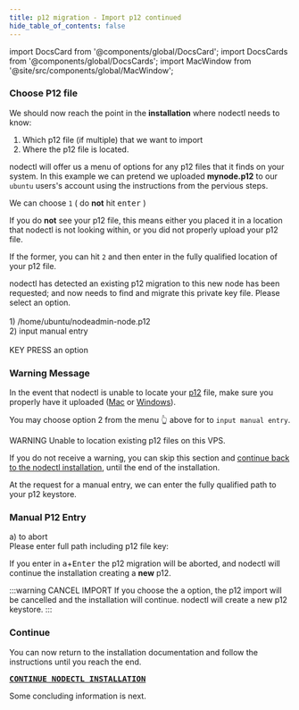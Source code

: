 ```yaml
---
title: p12 migration - Import p12 continued
hide_table_of_contents: false
---
```

<intro-end />

import DocsCard from '@components/global/DocsCard';
import DocsCards from '@components/global/DocsCards';
import MacWindow from '@site/src/components/global/MacWindow';

<head>
  <title>Constellation Network Automation with nodectl</title>
  <meta
    name="description"
    content="nodectl installation of new node"
  />
</head>

### Choose P12 file

We should now reach the point in the **installation** where nodectl needs to know:
1. Which p12 file (if multiple) that we want to import
3. Where the p12 file is located.

nodectl will offer us a menu of options for any p12 files that it finds on your system.  In this example we can pretend we uploaded **mynode.p12** to our `ubuntu` users's account using the instructions from the pervious steps.

We can choose `1` ( do **not** hit <kbd>enter</kbd> )

If you do **not** see your p12 file, this means either you placed it in a location that nodectl is not looking within, or you did not properly upload your p12 file.  

If the former, you can hit `2` and then enter in the fully qualified location of your p12 file.

<MacWindow>
  nodectl has detected an existing p12 migration to this new node has been requested; and now
  needs to find and migrate this private key file. Please select an option.<br />
<br />
  1) /home/ubuntu/nodeadmin-node.p12<br />
  2) input manual entry<br />
<br />
  KEY PRESS an option<br />
</MacWindow>

### Warning Message

In the event that nodectl is unable to locate your [p12](/validate/validator/p12) file, make sure you properly have it uploaded ([Mac](/validate/resources/p12-backup-mac) or [Windows](/validate/resources/p12-backup-win)).

You may choose option 2 from the menu 👆 above for to `input manual entry`.

<MacWindow>
 WARNING  Unable to location existing p12 files on this VPS.
</MacWindow>

If you do not receive a warning, you can skip this section and [continue back to the nodectl installation](/validate/automated/install/nodectl-install-services), until the end of the installation.

At the request for a manual entry, we can enter the fully qualified path to your p12 keystore.

### Manual P12 Entry

<MacWindow>
  a) to abort<br />
  Please enter full path including p12 file key:<br />
</MacWindow>

If you enter in <kbd>a</kbd>+<kbd>Enter</kbd> the p12 migration will be aborted, and nodectl will continue the installation creating a **new** p12.

:::warning CANCEL IMPORT 
If you choose the <kbd>a</kbd> option, the p12 import will be cancelled and the installation will continue.  nodectl will create a new p12 keystore.
:::

### Continue
You can now return to the installation documentation and follow the instructions until you reach the end.

**<kbd>[CONTINUE NODECTL INSTALLATION](/validate/automated/install/nodectl-install-services)</kbd>**

Some concluding information is next.